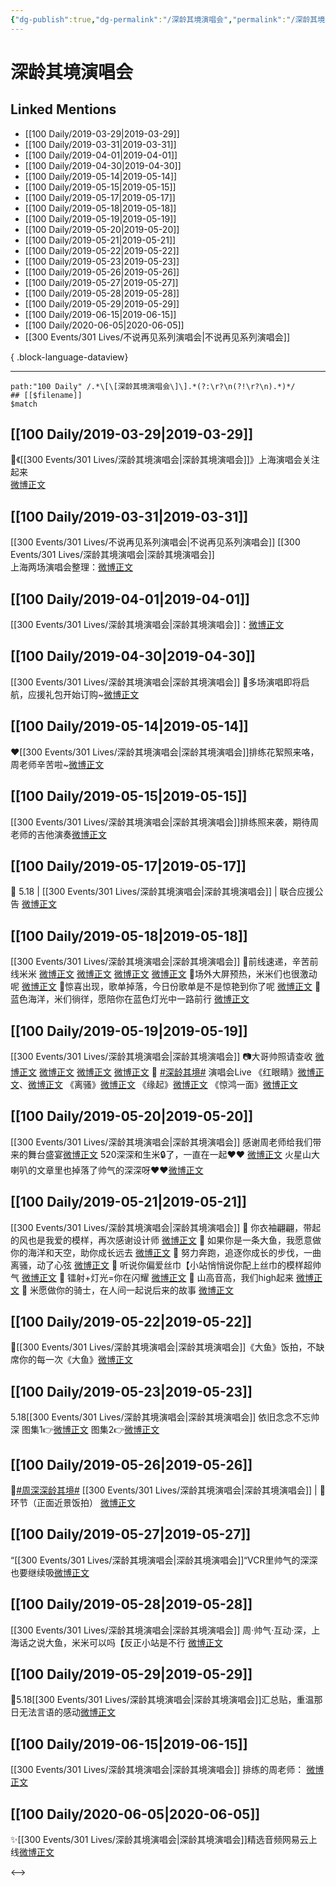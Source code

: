 ```yaml
---
{"dg-publish":true,"dg-permalink":"/深龄其境演唱会","permalink":"/深龄其境演唱会/","created":"2022-12-22T14:45:35.000+08:00","updated":"2023-04-10T16:25:19.000+08:00"}
---
```


# 深龄其境演唱会

## Linked Mentions
- [[100 Daily/2019-03-29\|2019-03-29]]
- [[100 Daily/2019-03-31\|2019-03-31]]
- [[100 Daily/2019-04-01\|2019-04-01]]
- [[100 Daily/2019-04-30\|2019-04-30]]
- [[100 Daily/2019-05-14\|2019-05-14]]
- [[100 Daily/2019-05-15\|2019-05-15]]
- [[100 Daily/2019-05-17\|2019-05-17]]
- [[100 Daily/2019-05-18\|2019-05-18]]
- [[100 Daily/2019-05-19\|2019-05-19]]
- [[100 Daily/2019-05-20\|2019-05-20]]
- [[100 Daily/2019-05-21\|2019-05-21]]
- [[100 Daily/2019-05-22\|2019-05-22]]
- [[100 Daily/2019-05-23\|2019-05-23]]
- [[100 Daily/2019-05-26\|2019-05-26]]
- [[100 Daily/2019-05-27\|2019-05-27]]
- [[100 Daily/2019-05-28\|2019-05-28]]
- [[100 Daily/2019-05-29\|2019-05-29]]
- [[100 Daily/2019-06-15\|2019-06-15]]
- [[100 Daily/2020-06-05\|2020-06-05]]
- [[300 Events/301 Lives/不说再见系列演唱会\|不说再见系列演唱会]]

{ .block-language-dataview}

---

```expander
path:"100 Daily" /.*\[\[深龄其境演唱会\]\].*(?:\r?\n(?!\r?\n).*)*/
## [[$filename]]
$match
```
## [[100 Daily/2019-03-29\|2019-03-29]]
🌟《[[300 Events/301 Lives/深龄其境演唱会\|深龄其境演唱会]]》上海演唱会关注起来  
[微博正文](https://m.weibo.cn/6466290670/4355287286415634)
## [[100 Daily/2019-03-31\|2019-03-31]]
[[300 Events/301 Lives/不说再见系列演唱会\|不说再见系列演唱会]] [[300 Events/301 Lives/深龄其境演唱会\|深龄其境演唱会]]  
上海两场演唱会整理：[微博正文](https://m.weibo.cn/6466290670/4355966880772426)

## [[100 Daily/2019-04-01\|2019-04-01]]
[[300 Events/301 Lives/深龄其境演唱会\|深龄其境演唱会]]：[微博正文](https://m.weibo.cn/6466290670/4356241885583429)
## [[100 Daily/2019-04-30\|2019-04-30]]
[[300 Events/301 Lives/深龄其境演唱会\|深龄其境演唱会]]
🌿多场演唱即将启航，应援礼包开始订购~[微博正文](https://m.weibo.cn/6466290670/4366828598296800)
## [[100 Daily/2019-05-14\|2019-05-14]]
❤️[[300 Events/301 Lives/深龄其境演唱会\|深龄其境演唱会]]排练花絮照来咯，周老师辛苦啦~[微博正文](https://m.weibo.cn/6466290670/4371972127248624)

## [[100 Daily/2019-05-15\|2019-05-15]]
[[300 Events/301 Lives/深龄其境演唱会\|深龄其境演唱会]]排练照来袭，期待周老师的吉他演奏[微博正文](https://m.weibo.cn/6466290670/4372296883888321)
## [[100 Daily/2019-05-17\|2019-05-17]]
🎵 5.18 | [[300 Events/301 Lives/深龄其境演唱会\|深龄其境演唱会]] | 联合应援公告
[微博正文](https://m.weibo.cn/6466290670/4372871045999676)
## [[100 Daily/2019-05-18\|2019-05-18]]
[[300 Events/301 Lives/深龄其境演唱会\|深龄其境演唱会]]
🌿前线速递，辛苦前线米米
[微博正文](https://m.weibo.cn/6466290670/4373272700974383)
[微博正文](https://m.weibo.cn/6466290670/4373290715199908)
[微博正文](https://m.weibo.cn/6466290670/4373295778265329)
[微博正文](https://m.weibo.cn/6466290670/4373323955380802)
🌿场外大屏预热，米米们也很激动呢
[微博正文](https://m.weibo.cn/6466290670/4373365827133989)
🌿惊喜出现，歌单掉落，今日份歌单是不是惊艳到你了呢
[微博正文](https://m.weibo.cn/6466290670/4373375868231617)
🌿蓝色海洋，米们徜徉，愿陪你在蓝色灯光中一路前行
[微博正文](https://m.weibo.cn/6466290670/4373427965960050)

## [[100 Daily/2019-05-19\|2019-05-19]]
[[300 Events/301 Lives/深龄其境演唱会\|深龄其境演唱会]]
📷大哥帅照请查收
[微博正文](https://weibo.com/6466290670/HuXKE9zgB)
[微博正文](https://weibo.com/6466290670/HuPaZo23Y)
[微博正文](https://weibo.com/6466290670/HuP9r8hEF)
[微博正文](https://weibo.com/5516625428/HuTU3xvcD)
🎵 [#深龄其境#](https://s.weibo.com/weibo?q=%23%E6%B7%B1%E9%BE%84%E5%85%B6%E5%A2%83%23) 演唱会Live
《红眼睛》[微博正文](https://weibo.com/5516625428/HuUPbApKa)、[微博正文](https://weibo.com/5516625428/HuVBFjiGN)
《离骚》[微博正文](https://weibo.com/5516625428/HuW45llYI)
《缘起》[微博正文](https://weibo.com/5516625428/HuUxWbHmJ)
《惊鸿一面》[微博正文](https://weibo.com/5516625428/HuXmbpDPr)
## [[100 Daily/2019-05-20\|2019-05-20]]
[[300 Events/301 Lives/深龄其境演唱会\|深龄其境演唱会]]
感谢周老师给我们带来的舞台盛宴[微博正文](https://m.weibo.cn/6466290670/4373972432479895)
520深深和生米🔒了，一直在一起❤️❤️
[微博正文](https://m.weibo.cn/6466290670/4374030808929174)
火星山大喇叭的文章里也掉落了帅气的深深呀❤️❤️[微博正文](https://m.weibo.cn/6466290670/4374116230055217)
## [[100 Daily/2019-05-21\|2019-05-21]]
[[300 Events/301 Lives/深龄其境演唱会\|深龄其境演唱会]]
🌸 你衣袖翩翩，带起的风也是我爱的模样，再次感谢设计师
[微博正文](https://m.weibo.cn/6466290670/4374325698081027)
🌸 如果你是一条大鱼，我愿意做你的海洋和天空，助你成长远去
[微博正文](https://m.weibo.cn/6466290670/4374331478043666)
🌸 努力奔跑，追逐你成长的步伐，一曲离骚，动了心弦
[微博正文](https://m.weibo.cn/6466290670/4374350138423579)
🌸 听说你偏爱丝巾【小站悄悄说你配上丝巾的模样超帅气
[微博正文](https://m.weibo.cn/6466290670/4374356576438549)
🌸 镭射+灯光=你在闪耀
[微博正文](https://m.weibo.cn/6466290670/4374382971285123)
🌸 山高音高，我们high起来
[微博正文](https://m.weibo.cn/6466290670/4374399732306917)
🌸 米愿做你的骑士，在人间一起说后来的故事
[微博正文](https://m.weibo.cn/6466290670/4374529725697031)
## [[100 Daily/2019-05-22\|2019-05-22]]
🌿[[300 Events/301 Lives/深龄其境演唱会\|深龄其境演唱会]]《大鱼》饭拍，不缺席你的每一次《大鱼》[微博正文](https://m.weibo.cn/5516625428/4374678565176167)

## [[100 Daily/2019-05-23\|2019-05-23]]
5.18[[300 Events/301 Lives/深龄其境演唱会\|深龄其境演唱会]]
依旧念念不忘帅深
图集1👉[微博正文](https://m.weibo.cn/6466290670/4375043620182755)
图集2👉[微博正文](https://m.weibo.cn/6466290670/4375061391583035)
## [[100 Daily/2019-05-26\|2019-05-26]]
🎵[#周深深龄其境#](https://s.weibo.com/weibo?q=%23%E5%91%A8%E6%B7%B1%E6%B7%B1%E9%BE%84%E5%85%B6%E5%A2%83%23) [[300 Events/301 Lives/深龄其境演唱会\|深龄其境演唱会]] | 🎸环节（正面近景饭拍）
[微博正文](https://m.weibo.cn/6466290670/4376203655831906)
## [[100 Daily/2019-05-27\|2019-05-27]]
“[[300 Events/301 Lives/深龄其境演唱会\|深龄其境演唱会]]“VCR里帅气的深深也要继续吸[微博正文](https://m.weibo.cn/6466290670/4376618170180921)
## [[100 Daily/2019-05-28\|2019-05-28]]
[[300 Events/301 Lives/深龄其境演唱会\|深龄其境演唱会]]
周·帅气·互动·深，上海话之说大鱼，米米可以吗【反正小站是不行
[微博正文](https://m.weibo.cn/6466290670/4376989337221582)
## [[100 Daily/2019-05-29\|2019-05-29]]
🌟5.18[[300 Events/301 Lives/深龄其境演唱会\|深龄其境演唱会]]汇总贴，重温那日无法言语的感动[微博正文](https://m.weibo.cn/6466290670/4377268249799841)
## [[100 Daily/2019-06-15\|2019-06-15]]
[[300 Events/301 Lives/深龄其境演唱会\|深龄其境演唱会]]
排练的周老师：
[微博正文](https://m.weibo.cn/6466290670/4383520308689247)

## [[100 Daily/2020-06-05\|2020-06-05]]
✨[[300 Events/301 Lives/深龄其境演唱会\|深龄其境演唱会]]精选音频网易云上线[微博正文](https://m.weibo.cn/6466290670/4512549498818568)

<-->